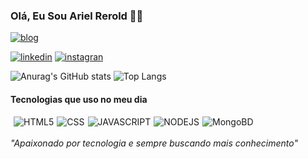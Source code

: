 ### <H3>Olá, Eu Sou Ariel Rerold 👨‍💻</h3>

[![blog](https://img.shields.io/website-up-down-green-red/http/monip.org.svg)]()

[![linkedin](https://img.shields.io/badge/LinkedIn-0077B5?style=for-the-badge&logo=linkedin&logoColor=white)](https://www.linkedin.com/in/ariel-rerold-abb938256/)
[![instagran](https://img.shields.io/badge/Instagram-E4405F?style=for-the-badge&logo=instagram&logoColor=white)](https://www.instagram.com/reroldariel/)




![Anurag's GitHub stats](https://github-readme-stats.vercel.app/api?username=ArmisRerold&show_icons=true&theme=radical)
![Top Langs](https://github-readme-stats.vercel.app/api/top-langs/?username=ArmisRerold&hide_progress=true&theme=radical)

<style>
    .skill, .contact{
        display: flex;
        gap: 5px;
    }
</style>

<h4>Tecnologias que uso no meu dia</h4>
<div class="skill" style="display: inline_block"></br>
<img src="https://img.shields.io/badge/HTML5-E34F26?style=for-the-badge&logo=html5&logoColor=white" alt="HTML5" align="center">

<img src="https://img.shields.io/badge/CSS3-1572B6?style=for-the-badge&logo=css3&logoColor=white" alt="CSS" align="center">

<img src="https://img.shields.io/badge/JavaScript-F7DF1E?style=for-the-badge&logo=javascript&logoColor=black" alt="JAVASCRIPT" align="center">

<img src="https://img.shields.io/badge/Node.js-43853D?style=for-the-badge&logo=node.js&logoColor=white" alt="NODEJS" align="center">

<img src="https://img.shields.io/badge/MongoDB-4EA94B?style=for-the-badge&logo=mongodb&logoColor=black" alt="MongoBD" align="center">
</div>
<br>
<i>"Apaixonado por tecnologia e sempre buscando mais conhecimento"</i>


